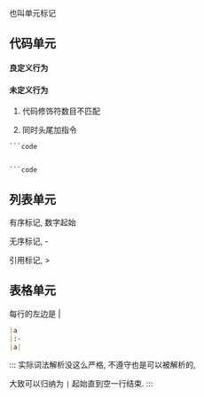 
也叫单元标记


## 代码单元

#### 良定义行为

#### 未定义行为

1. 代码修饰符数目不匹配

2. 同时头尾加指令

``````
```code


```code
``````

## 列表单元



有序标记, 数字起始

无序标记, -

引用标记, >

## 表格单元

每行的左边是 |


```md
|a
|:-
|a|
```

:::
实际词法解析没这么严格, 不遵守也是可以被解析的,

大致可以归纳为 `|` 起始直到空一行结束.
:::
